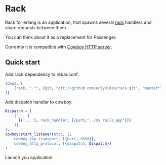 Rack
====


Rack for erlang is an application, that spawns several [rack](http://rack.rubyforge.org/) handlers and share requests between them.

You can think about it as a replacement for Passenger.

Currently it is compatible with [Cowboy HTTP server](https://github.com/extend/cowboy).



Quick start
----------


Add rack dependency to rebar.conf:

```erlang
{deps, [
	{rack, ".*", {git, "git://github.com/erlyvideo/rack.git", "master"}}
]}
```


Add dispatch handler to cowboy:

```erlang
Dispatch = [
	{'_', [
	  {['...'], rack_handler, [{path,"../my_rails_app"}]}
	]}
],
cowboy:start_listener(http, 1,
	cowboy_tcp_transport, [{port, 8080}],
	cowboy_http_protocol, [{dispatch, Dispatch}]
)
```
  
Launch you application